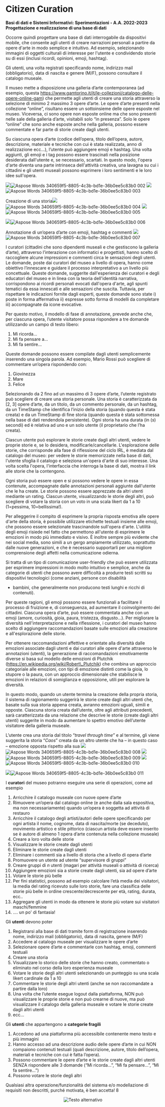 # Citizen Curation

**Basi di dati e Sistemi Informativi: Sperimentazioni - A.A. 2022-2023** **Progettazione e realizzazione di una base di dati** 

Occorre quindi progettare una base di dati interrogabile da dispositivi mobile, che consente agli utenti di creare narrazioni personali a partire da opere d'arte in modo semplice e intuitivo. Ad esempio, selezionando immagini di oggetti culturali di interesse per l'utente e condividendo storie su di essi (inclusi ricordi, opinioni, emoji, hashtag).  

Gli utenti, una volta registrati specificando nome, indirizzo mail (obbligatorio), data di nascita e genere (M/F), possono consultare il catalogo museale.  

Il  museo  mette  a  disposizione  una  galleria  d’arte  contemporanea  (ad  esempio,  questa https://www.gamtorino.it/it/le-collezioni/catalogo-delle-opere-online-gam)  che  permette  agli utenti di creare una storia attraverso la selezione di minimo 2 massimo 3 opere d’arte. Le opere d’arte presenti nella collezione “online”, risultano essere un sottoinsieme delle opere esposte nel museo. Viceversa, ci sono opere non esposte online ma che sono presenti nelle sale della galleria d’arte, visitabili solo “in presenza”. Solo le opere “online” che sono anche esposte anche nella galleria, possono essere commentate e far parte di storie create dagli utenti. 

Su ciascuna opera d’arte (codice dell’opera, titolo dell’opera, autore, descrizione, materiale e tecniche con cui è stata realizzata, anno di realizzazione ecc…), l’utente può aggiungere emoji e  hashtag.  Una  volta  aggiunti,  gli  emoji  e  i  tag  possono  essere  trascinati  nella  posizione desiderata dall'utente e, se necessario, scartati. In questo modo, l'opera d'arte diventa una parte intrinseca  dell'attività  creativa,  una  lavagna  su  cui  i  cittadini  e  gli  utenti  museali  possono esprimere i loro sentimenti e le loro idee sull'opera. 

![](Aspose.Words.340659f5-8805-4c3b-bd1e-36b0ee5c83b0.002.png)![Aspose Words 340659f5-8805-4c3b-bd1e-36b0ee5c83b0 002](https://github.com/NicoVMari/Citizen_Curation/assets/96552280/9b9d88f0-fa60-4dea-b3b6-e0e931cecc23)
![](Aspose.Words.340659f5-8805-4c3b-bd1e-36b0ee5c83b0.003.jpeg)![Aspose Words 340659f5-8805-4c3b-bd1e-36b0ee5c83b0 003](https://github.com/NicoVMari/Citizen_Curation/assets/96552280/278e1588-b2a8-40e8-850c-b1c39d9943fa)


Creazione di una storia![](Aspose.Words.340659f5-8805-4c3b-bd1e-36b0ee5c83b0.004.jpeg)![Aspose Words 340659f5-8805-4c3b-bd1e-36b0ee5c83b0 004](https://github.com/NicoVMari/Citizen_Curation/assets/96552280/941ab155-51ea-42f5-9365-30ffa8a899d2)
![](Aspose.Words.340659f5-8805-4c3b-bd1e-36b0ee5c83b0.005.jpeg)![Aspose Words 340659f5-8805-4c3b-bd1e-36b0ee5c83b0 005](https://github.com/NicoVMari/Citizen_Curation/assets/96552280/b3ce30f5-502d-43ed-95c9-9c6e6f08ce24)


![](Aspose.Words.340659f5-8805-4c3b-bd1e-36b0ee5c83b0.006.png)![Aspose Words 340659f5-8805-4c3b-bd1e-36b0ee5c83b0 006](https://github.com/NicoVMari/Citizen_Curation/assets/96552280/59d79e3c-328b-4824-b777-c148f3b3a0d9)


Annotazione di un’opera d’arte con emoji, hashtag e commenti ![](Aspose.Words.340659f5-8805-4c3b-bd1e-36b0ee5c83b0.007.jpeg)![Aspose Words 340659f5-8805-4c3b-bd1e-36b0ee5c83b0 007](https://github.com/NicoVMari/Citizen_Curation/assets/96552280/7fdac553-0dda-494a-bb71-adcdd97ed57e)


I curatori (cittadini che sono dipendenti museali e che gestiscono la galleria d’arte), attraverso l’interazione con informatici e progettisti, hanno scelto di raccogliere alcune impressioni e commenti circa le sensazioni degli utenti. Le domande, poste dai curatori del museo a livello di opera, hanno come obiettivo l’innescare e guidare il processo interpretativo a un livello più concettuale. Queste domande, suggerite dall'esperienza dei curatori e degli educatori del museo e in linea con la teoria dell'identità narrativa, corrispondono ai ricordi personali evocati dall'opera d'arte, agli spunti tematici da essa innescati e alle sensazioni che suscita. Tuttavia, per rispettare le indicazioni fornite dagli esperti, queste domande sono state i) poste in forma affermativa ii) espresse sotto forma di modelli da completare iii) accompagnate da icone evocative. 

Per questo motivo, il modello di fase di annotazione, prevede anche che, per ciascuna opera, l’utente visitatore possa rispondere a tre domande utilizzando un campo di testo libero: 

1. Mi ricorda… 
1. Mi fa pensare a… 
1. Mi fa sentire… 

Queste domande possono essere compilate dagli utenti semplicemente inserendo una singola parola. Ad esempio, Mario Rossi può scegliere di commentare un’opera rispondendo con: 

1. Giovinezza 
1. Mare 
1. Felice 

Selezionando da 2 fino ad un massimo di 3 opere d’arte, l’utente registrato può scegliere di creare una storia personale. Una storia è caratterizzata da [2, 3] opere d’arte, da un titolo, da un commento personale, da un hashtag, da un TimeStamp che identifica l’inizio della storia (quando questa è stata creata) e da un TimeStamp di fine storia (quando questa è stata sottomessa nella base di dati rendendola persistente). Ogni storia ha una durata (in (*s*) secondi) ed è relativa ad uno e un solo utente (il proprietario che l’ha creata).  

Ciascun utente può esplorare le storie create dagli altri utenti, vedere le proprie storie e, se lo desidera,  modificarle/cancellarle.  L'esplorazione  delle  storie,  che  corrisponde  alla  fase  di riflessione del ciclo IRL, è mediata dal catalogo del museo: per vedere le storie memorizzate nella base di dati, l'utente sfoglia il catalogo e seleziona un'opera d'arte di suo interesse. Una volta scelta l'opera, l'interfaccia che interroga la base di dati, mostra il link alle storie che la contengono.  

Ogni storia può essere open e si possono vedere le opere in essa contenute, accompagnate dalle annotazioni personali aggiunte dall'utente che le ha create. Le storie possono essere apprezzate da altri utenti mediante un rating. Ciascun utente, visualizzando le storie degli altri, può scegliere di votare la storia con un voto in una scala likert da 1 a 10 (1=pessima, 10=bellissima!). 

Per alleggerire il compito di esprimere la propria risposta emotiva alle opere d'arte della storia, è  possibile  utilizzare  etichette  testuali  insieme  alle  emoji,  che  possono  essere  selezionate trascinandole sull'opera d'arte. L'utilità degli emoji risiede nel fatto che permettono all'utente di esprimere le emozioni in modo più immediato e visivo. È inoltre sempre più evidente che nei social media, sono simili a un gergo ampiamente utilizzato, soprattutto dalle nuove generazioni, e che è necessario supportarli per una migliore comprensione degli affetti nella comunicazione odierna.  

Si tratta di un tipo di comunicazione user-friendly che può essere utilizzata per esprimere impressioni in modo molto intuitivo e semplice, anche da categorie di utenti che possono avere difficoltà a produrre testi scritti su dispositivi tecnologici (come anziani, persone con disabilità 

- bambini, che generalmente non producono testi lunghi e ricchi di contenuti).  

Per queste ragioni, gli emoji possono essere funzionali a facilitare il processo di fruizione e, di conseguenza, ad aumentare il coinvolgimento dei cittadini.  Ciascuna opera d’arte, può essere commentata anche con un emoji (amore, curiosità, gioia, paura, tristezza, disgusto…). Per migliorare la diversità nell'interpretazione e nella riflessione, i curatori del museo hanno scelto di aggiungere raccomandazioni basate sulle emozioni alla creazione e all'esplorazione delle storie.  

Per ottenere raccomandazioni affettive e orientate alla diversità dalle emozioni associate dagli utenti  e  dai  curatori  alle  opere  d'arte  attraverso  le  annotazioni  (utenti),  la  generazione  di raccomandazioni  emotivamente  diverse  si  basa  sul  modello  delle  emozioni  di  Plutchik (https://en.wikipedia.org/wiki/Robert\_Plutchik)  che  combina  un  approccio  categoriale  alle emozioni, con tipi di emozione distinti come la gioia, lo stupore o la paura, con un approccio dimensionale che stabilisce le emozioni in relazioni di somiglianza e opposizione, utili per esplorare la diversità. 

In  questo  modo,  quando  un  utente  termina  la  creazione  della  propria  storia,  il  sistema  di ragionamento suggerirà le storie create dagli altri utenti che, basate sulla sua storia appena creata, avranno emozioni uguali, simili e opposte. Ciascuna storia creata dall’utente, oltre agli attributi precedenti, sarà caratterizzata da una relazione che descrive le storie (create dagli altri utenti) suggerite in modo da aumentare lo spettro emotivo dell’utente visitatore della galleria museale. 

L’utente crea una storia dal titolo “*travel through time*” e al termine, gli viene suggerita la storia “*Caos*” creata da un altro utente che ha – in questo caso – emozione opposta rispetto alla sua ![](Aspose.Words.340659f5-8805-4c3b-bd1e-36b0ee5c83b0.008.jpeg)![Aspose Words 340659f5-8805-4c3b-bd1e-36b0ee5c83b0 008](https://github.com/NicoVMari/Citizen_Curation/assets/96552280/4cede158-b3ca-46fc-91df-58d0ee29388f)
![](Aspose.Words.340659f5-8805-4c3b-bd1e-36b0ee5c83b0.009.jpeg)![Aspose Words 340659f5-8805-4c3b-bd1e-36b0ee5c83b0 009](https://github.com/NicoVMari/Citizen_Curation/assets/96552280/73f2cf91-de49-4c28-a88c-4d4c97b1562d)
![](Aspose.Words.340659f5-8805-4c3b-bd1e-36b0ee5c83b0.010.jpeg)![Aspose Words 340659f5-8805-4c3b-bd1e-36b0ee5c83b0 010](https://github.com/NicoVMari/Citizen_Curation/assets/96552280/9a7ae7dc-07d9-4cc6-9cb0-d9b39901cdd8)


![](Aspose.Words.340659f5-8805-4c3b-bd1e-36b0ee5c83b0.011.png)![Aspose Words 340659f5-8805-4c3b-bd1e-36b0ee5c83b0 011](https://github.com/NicoVMari/Citizen_Curation/assets/96552280/b15e7f5b-519b-40a3-baa5-23bb20e611c6)


I **curatori** del museo potranno eseguire una serie di operazioni, come ad esempio 

1. Arricchire il catalogo museale con nuove opere d’arte 
1. Rimuovere un’opera dal catalogo online (e anche dalla sala espositiva, ma non necessariamente) quando un’opera è soggetta ad attività di restauro 
1. Arricchire il catalogo degli artisti/autori delle opere specificando per ogni artista il nome, cognome, data di nascita/morte (se deceduto), movimento artistico e stile pittorico (ciascun artista deve essere inserito se è autore di almeno 1 opera d’arte contenuta nella collezione museale) 
1. Creare a loro volta delle storie 
1. Visualizzare le storie create dagli utenti 
1. Eliminare le storie create dagli utenti 
1. Eliminare i commenti sia a livello di storia che a livello di opera d’arte 
1. Promuovere un utente ad utente “supervisore di gruppi” 
1. Creare gruppi di *n* utenti (magari per attività museali o attività di ricerca) 
1. Aggiungere emozioni sia a storie create dagli utenti, sia ad opere d’arte 
1. Votare le storie più belle 
12. Per fini statistici, possono ad esempio calcolare l’età media dei visitatori, la media del rating ricevuto sulle loro storie, fare una classifica delle storie più belle in ordine crescente/decrescente per età, rating, durata, ecc.. 
12. Aggregare gli utenti in modo da ottenere le storie più votare sui visitatori maschi/femmine 
12. …. un po' di fantasia! 

Gli **utenti** devono poter 

1. Registrarsi alla base di dati tramite form di registrazione inserendo nome, indirizzo mail (obbligatorio), data di nascita, genere (M/F) 
1. Accedere al catalogo museale per visualizzare le opere d’arte 
1. Selezionare opere d’arte e commentarle con hashtag, emoji, commenti testuali 
1. Creare una storia 
1. Visualizzare lo storico delle storie che hanno creato, commentato o eliminato nel corso della loro esperienza museale 
1. Votare le storie degli altri utenti selezionando un punteggio su una scala likert cardinale da 1 a 10 
1. Commentare le storie degli altri utenti (anche se non raccomandate a partire dalla loro) 
1. Una volta che l’utente esegue logout dalla piattaforma, NON può visualizzare le proprie storie e non può crearne di nuove, ma può visualizzare il catalogo della galleria museale e votare le storie create dagli altri utenti 
1. ecc… 

Gli **utenti** che appartengono a **categorie fragili** 

1. Accedono ad una piattaforma più accessibile contenente meno testo e più immagini 
1. Hanno accesso ad una descrizione audio delle opere d’arte in cui NON compaiono contenuti testuali (quali descrizione, autore, titolo dell’opera, materiali e tecniche con cui è fatta l’opera). 
1. Possono commentare le opere d’arte e le storie create dagli altri utenti SENZA rispondere alle 3 domande (“Mi ricorda...”, “Mi fa pensare…”, “Mi fa sentire…”) 
1. Possono votare le storie degli altri 

Qualsiasi altra operazione/funzionalità del sistema e/o modellazione di requisiti non descritti, purché motivata, è ben accetta! 
8 

<p align="center">
  <img src="https://github.com/NicoVMari/Citizen_Curation/assets/96552280/af4e16fe-9d52-4890-aef3-2f0d679c356a" alt="Testo alternativo" />
</p>



